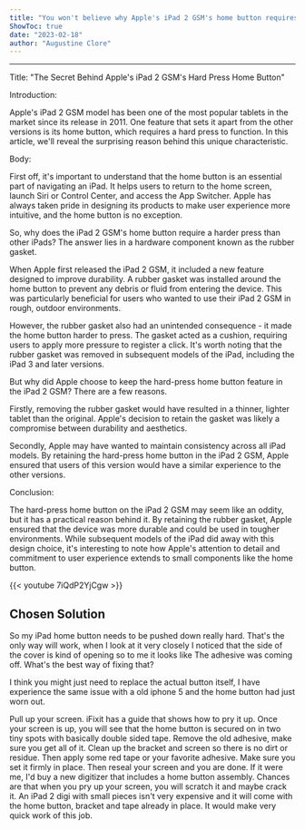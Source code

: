 ```yaml
---
title: "You won't believe why Apple's iPad 2 GSM's home button requires a hard press - shocking revelations finally revealed!"
ShowToc: true 
date: "2023-02-18"
author: "Augustine Clore"
---
```

*****
Title: "The Secret Behind Apple's iPad 2 GSM's Hard Press Home Button"

Introduction:

Apple's iPad 2 GSM model has been one of the most popular tablets in the market since its release in 2011. One feature that sets it apart from the other versions is its home button, which requires a hard press to function. In this article, we'll reveal the surprising reason behind this unique characteristic.

Body:

First off, it's important to understand that the home button is an essential part of navigating an iPad. It helps users to return to the home screen, launch Siri or Control Center, and access the App Switcher. Apple has always taken pride in designing its products to make user experience more intuitive, and the home button is no exception.

So, why does the iPad 2 GSM's home button require a harder press than other iPads? The answer lies in a hardware component known as the rubber gasket.

When Apple first released the iPad 2 GSM, it included a new feature designed to improve durability. A rubber gasket was installed around the home button to prevent any debris or fluid from entering the device. This was particularly beneficial for users who wanted to use their iPad 2 GSM in rough, outdoor environments.

However, the rubber gasket also had an unintended consequence - it made the home button harder to press. The gasket acted as a cushion, requiring users to apply more pressure to register a click. It's worth noting that the rubber gasket was removed in subsequent models of the iPad, including the iPad 3 and later versions.

But why did Apple choose to keep the hard-press home button feature in the iPad 2 GSM? There are a few reasons.

Firstly, removing the rubber gasket would have resulted in a thinner, lighter tablet than the original. Apple's decision to retain the gasket was likely a compromise between durability and aesthetics.

Secondly, Apple may have wanted to maintain consistency across all iPad models. By retaining the hard-press home button in the iPad 2 GSM, Apple ensured that users of this version would have a similar experience to the other versions.

Conclusion:

The hard-press home button on the iPad 2 GSM may seem like an oddity, but it has a practical reason behind it. By retaining the rubber gasket, Apple ensured that the device was more durable and could be used in tougher environments. While subsequent models of the iPad did away with this design choice, it's interesting to note how Apple's attention to detail and commitment to user experience extends to small components like the home button.

{{< youtube 7iQdP2YjCgw >}} 



## Chosen Solution
 So my iPad home button needs to be pushed down really hard. That's the only way will work, when I look at it very closely I noticed that the side of the cover is kind of opening so to me it looks like The adhesive was coming off. What's the best way of fixing that?

 I think you might just need to replace the actual button itself, I have experience the same issue with a old iphone 5 and the home button had just worn out.

 Pull up your screen.  iFixit has a guide that shows how to pry it up.  Once your screen is up, you will see that the home button is secured on in two tiny spots with basically double sided tape.  Remove the old adhesive, make sure you get all of it.  Clean up the bracket and screen so there is no dirt or residue.  Then apply some red tape or your favorite adhesive.  Make sure you set it firmly in place.  Then reseal your screen and you are done.
If it were me, I'd buy a new digitizer that includes a home button assembly.  Chances are that when you pry up your screen, you will scratch it and maybe crack it.  An iPad 2 digi with small pieces isn't very expensive and it will come with the home button, bracket and tape already in place.  It would make very quick work of this job.




